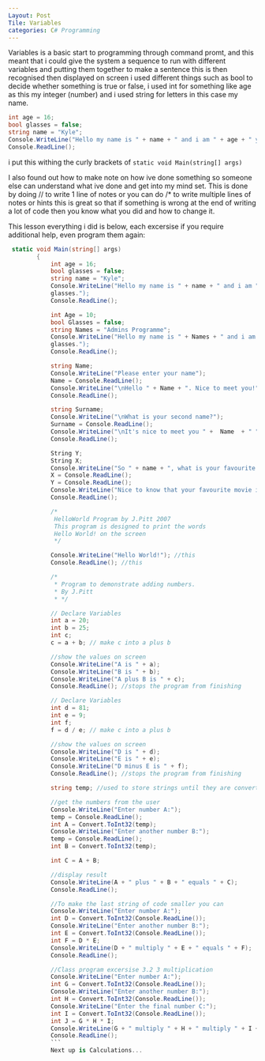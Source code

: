 ```yaml
---
Layout: Post
Tile: Variables
categories: C# Programming
---
```


Variables is a basic start to programming through command promt, and this meant that i could give the system a sequence to run with 
different variables and putting them together to make a sentence this is then recognised then displayed on screen i used different things
such as bool to decide whether something is true or false, i used int for something like age as this my integer (number) and i used string 
for letters in this case my name.

```csharp
int age = 16;
bool glasses = false;
string name = "Kyle";
Console.WriteLine("Hello my name is " + name + " and i am " + age + " years old and it is " + glasses + " that i wear glasses.");
Console.ReadLine();
```
i put this withing the curly brackets of  ```static void Main(string[] args)```

I also found out how to make note on how ive done something so someone else can understand what ive done and get into my mind set.
This is done by doing // to write 1 line of notes or you can do /* to write multiple lines of notes or hints this is great so that if
something is wrong at the end of writing a lot of code then you know what you did and how to change it.

This lesson everything i did is below, each excersise if you require additional help, even program them again:

```csharp
 static void Main(string[] args)
        {
            int age = 16;
            bool glasses = false;
            string name = "Kyle";
            Console.WriteLine("Hello my name is " + name + " and i am " + age + " years old and it is " + glasses + " that i wear 
            glasses.");
            Console.ReadLine();

            int Age = 10;
            bool Glasses = false;
            string Names = "Admins Programme";
            Console.WriteLine("Hello my name is " + Names + " and i am " + Age + " minutes old and it is " + Glasses + " that i wear 
            glasses.");
            Console.ReadLine();

            string Name;
            Console.WriteLine("Please enter your name");
            Name = Console.ReadLine();
            Console.WriteLine("\nHello " + Name + ". Nice to meet you!");
            Console.ReadLine();

            string Surname;
            Console.WriteLine("\nWhat is your second name?");
            Surname = Console.ReadLine();
            Console.WriteLine("\nIt's nice to meet you " +  Name  + " " +  Surname  + ". I am Admins programme!");
            Console.ReadLine();

            String Y;
            String X;
            Console.WriteLine("So " + name + ", what is your favourite movie and how many times have you seen it?");
            X = Console.ReadLine();
            Y = Console.ReadLine();
            Console.WriteLine("Nice to know that your favourite movie is " + X + " and you have seen it " + Y + " times.");
            Console.ReadLine();

            /*
             HelloWorld Program by J.Pitt 2007
             This program is designed to print the words
             Hello World! on the screen
             */

            Console.WriteLine("Hello World!"); //this
            Console.ReadLine(); //this

            /*
             * Program to demonstrate adding numbers.
             * By J.Pitt
             * */

            // Declare Variables
            int a = 20;
            int b = 25;
            int c;
            c = a + b; // make c into a plus b

            //show the values on screen
            Console.WriteLine("A is " + a);
            Console.WriteLine("B is " + b);
            Console.WriteLine("A plus B is " + c);
            Console.ReadLine(); //stops the program from finishing

            // Declare Variables
            int d = 81;
            int e = 9;
            int f;
            f = d / e; // make c into a plus b

            //show the values on screen
            Console.WriteLine("D is " + d);
            Console.WriteLine("E is " + e);
            Console.WriteLine("D minus E is " + f);
            Console.ReadLine(); //stops the program from finishing

            string temp; //used to store strings until they are converted

            //get the numbers from the user 
            Console.WriteLine("Enter number A:");
            temp = Console.ReadLine();
            int A = Convert.ToInt32(temp);
            Console.WriteLine("Enter another number B:");
            temp = Console.ReadLine();
            int B = Convert.ToInt32(temp);

            int C = A + B;

            //display result
            Console.WriteLine(A + " plus " + B + " equals " + C);
            Console.ReadLine();

            //To make the last string of code smaller you can
            Console.WriteLine("Enter number A:");
            int D = Convert.ToInt32(Console.ReadLine());
            Console.WriteLine("Enter another number B:");
            int E = Convert.ToInt32(Console.ReadLine());
            int F = D * E;
            Console.WriteLine(D + " multiply " + E + " equals " + F);
            Console.ReadLine();

            //Class program excersise 3.2 3 multiplication
            Console.WriteLine("Enter number A:");
            int G = Convert.ToInt32(Console.ReadLine());
            Console.WriteLine("Enter another number B:");
            int H = Convert.ToInt32(Console.ReadLine());
            Console.WriteLine("Enter the final number C:");
            int I = Convert.ToInt32(Console.ReadLine());
            int J = G * H * I;
            Console.WriteLine(G + " multiply " + H + " multiply " + I + " equals " + J);
            Console.ReadLine();
            ```
            Next up is Calculations...
